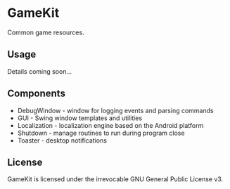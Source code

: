 GameKit
==========

Common game resources.

## Usage
Details coming soon...

## Components
* DebugWindow - window for logging events and parsing commands
* GUI - Swing window templates and utilities
* Localization - localization engine based on the Android platform
* Shutdown - manage routines to run during program close
* Toaster - desktop notifications

## License
GameKit is licensed under the irrevocable GNU General Public License v3.
